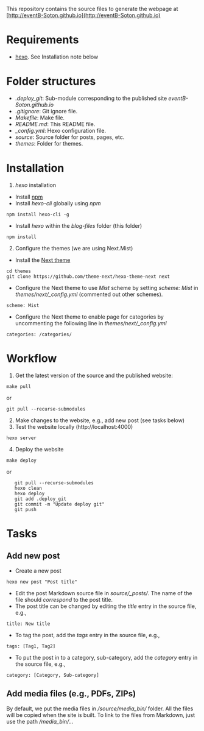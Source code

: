 This repository contains the source files to generate the webpage at [http://eventB-Soton.github.io](http://eventB-Soton.github.io)

# Requirements #
- [hexo](https://hexo.io). See Installation note below

# Folder structures #
- *.deploy_git*: Sub-module corresponding to the published site *eventB-Soton.github.io*
- *.gitignore*: Git ignore file.
- *Makefile*: Make file.
- *README.md*: This README file.
- *_config.yml*: Hexo configuration file.
- *source*: Source folder for posts, pages, etc.
- *themes*: Folder for themes.

# Installation #
1. *hexo* installation
- Install [npm](http://nodejs.org)
- Install *hexo-cli* globally using *npm*
```
npm install hexo-cli -g
```
- Install *hexo* within the *blog-files* folder (this folder)
```
npm install
```
2. Configure the themes (we are using Next.Mist)
- Install the [Next theme](https://github.com/theme-next)
```
cd themes
git clone https://github.com/theme-next/hexo-theme-next next
```
- Configure the Next theme to use *Mist* scheme by setting *scheme: Mist* in *themes/next/_config.yml* (commented out other schemes).
```
scheme: Mist
```
- Configure the Next theme to enable page for categories by uncommenting the following line in *themes/next/_config.yml*
```
categories: /categories/
```

# Workflow #
1. Get the latest version of the source and the published website:
```
make pull
```
   or 
```
git pull --recurse-submodules
```
2. Make changes to the website, e.g., add new post (see tasks below)
3. Test the website locally (http://localhost:4000)
```
hexo server
```
4. Deploy the website
```
make deploy
```
   or
```
   git pull --recurse-submodules
   hexo clean
   hexo deploy
   git add .deploy_git
   git commit -m "Update deploy git"
   git push
```

# Tasks #
## Add new post #
- Create a new post
```
hexo new post "Post title"
```
- Edit the post Markdown source file in *source/_posts/*. The name of the file should *correspond* to the post title.
- The post title can be changed by editing the *title* entry in the source file, e.g.,
```
title: New title
```
- To tag the post, add the *tags* entry in the source file, e.g.,
```
tags: [Tag1, Tag2]
```
- To put the post in to a category, sub-category, add the *category* entry in the source file, e.g.,
```
category: [Category, Sub-category]
```
## Add media files (e.g., PDFs, ZIPs) ##
By default, we put the media files in */source/media_bin/* folder. All the files will be copied when the site is built. To link to the files from Markdown, just use the path */media_bin/...*
